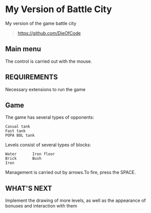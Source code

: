 My Version of Battle City
=============================

My version of the game battle city


> https://github.com/DieOfCode

Main menu
------------

The control is carried out with the mouse.


REQUIREMENTS
------------

Necessary extensions to run the game


Game
-----------

The game has several types of opponents:

    Casual tank
    Fast tank
    POPA BOL tank 
    
Levels consist of several types of blocks:
    
    Water       Iron floor
    Brick       Bush
    Iron
                

Management is carried out by arrows.To fire, press the SPACE.


WHAT'S NEXT
-----------
Implement the drawing of more levels, as well as the appearance of bonuses and interaction with them

